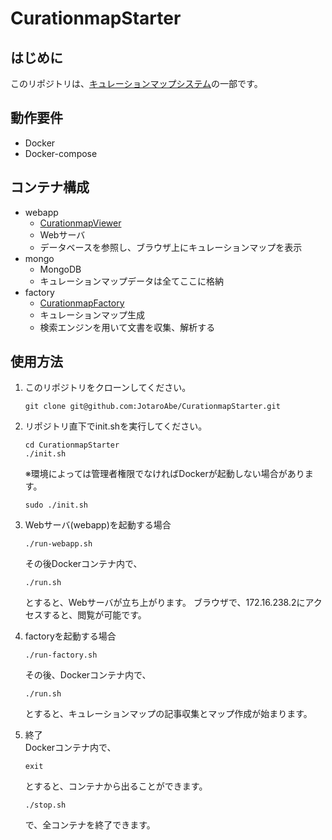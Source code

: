 # CurationmapStarter
## はじめに
このリポジトリは、[キュレーションマップシステム](https://github.com/JotaroAbe/CurationmapGenerator)の一部です。
## 動作要件
- Docker
- Docker-compose
## コンテナ構成
- webapp
    - [CurationmapViewer](https://github.com/JotaroAbe/CurationmapViewer)
    - Webサーバ
    - データベースを参照し、ブラウザ上にキュレーションマップを表示
- mongo
    - MongoDB
    - キュレーションマップデータは全てここに格納
- factory
    - [CurationmapFactory](https://github.com/JotaroAbe/CurationmapFactory)
    - キュレーションマップ生成
    - 検索エンジンを用いて文書を収集、解析する
## 使用方法
1. このリポジトリをクローンしてください。
    ```
    git clone git@github.com:JotaroAbe/CurationmapStarter.git
    ```
2. リポジトリ直下でinit.shを実行してください。
   ```
   cd CurationmapStarter
   ./init.sh
   ```
   ※環境によっては管理者権限でなければDockerが起動しない場合があります。
   ```
   sudo ./init.sh
   ```
   
3. Webサーバ(webapp)を起動する場合
   ```
   ./run-webapp.sh
   ```
   その後Dockerコンテナ内で、
   ```
   ./run.sh
   ```
   とすると、Webサーバが立ち上がります。
   ブラウザで、172.16.238.2にアクセスすると、閲覧が可能です。
4. factoryを起動する場合
   ```
   ./run-factory.sh
   ```
   その後、Dockerコンテナ内で、
   ```
   ./run.sh
   ```
   とすると、キュレーションマップの記事収集とマップ作成が始まります。
5. 終了\
   Dockerコンテナ内で、
   ```
   exit
   ```
   とすると、コンテナから出ることができます。
   ```
   ./stop.sh
   ```
   で、全コンテナを終了できます。